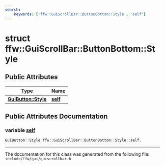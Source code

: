 ```yaml
---
search:
    keywords: ['ffw::GuiScrollBar::ButtonBottom::Style', 'self']
---
```


# struct ffw::GuiScrollBar::ButtonBottom::Style

## Public Attributes

|Type|Name|
|-----|-----|
|**[GuiButton::Style](structffw_1_1_gui_button_1_1_style.md)**|[**self**](structffw_1_1_gui_scroll_bar_1_1_button_bottom_1_1_style.md#1ad9db50a3df4973633edee1879ea22116)|


## Public Attributes Documentation

### variable <a id="1ad9db50a3df4973633edee1879ea22116" href="#1ad9db50a3df4973633edee1879ea22116">self</a>

```cpp
GuiButton::Style ffw::GuiScrollBar::ButtonBottom::Style::self;
```





----------------------------------------
The documentation for this class was generated from the following file: `include/ffw/gui/guiscrollbar.h`
